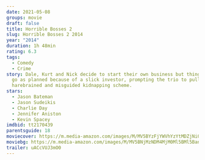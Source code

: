 ```yaml
---
date: 2021-05-08
groups: movie
draft: false
title: Horrible Bosses 2
slug: Horrible Bosses 2 2014
year: "2014"
duration: 1h 48min
rating: 6.3
tags:
  - Comedy
  - Crime
story: Dale, Kurt and Nick decide to start their own business but things don't
  go as planned because of a slick investor, prompting the trio to pull off a
  harebrained and misguided kidnapping scheme.
stars:
  - Jason Bateman
  - Jason Sudeikis
  - Charlie Day
  - Jennifer Aniston
  - Kevin Spacey
imdbid: tt2170439
parentsguide: 18
moviecover: https://m.media-amazon.com/images/M/MV5BYzFjYWVhYzYtMDZjNi00ZTc5LTk1MWQtNTBlZTA1MDFhMzY3XkEyXkFqcGdeQXVyNjQ2MjQ5NzM@._V1_FMjpg_UX1000_.jpg
moviebg: https://m.media-amazon.com/images/M/MV5BNjMzNDM4MjM0Ml5BMl5BanBnXkFtZTgwMTY0MjkxMzE@._V1_FMjpg_UX1280_.jpg
trailer: uACcVUJ3mO0
---
```

